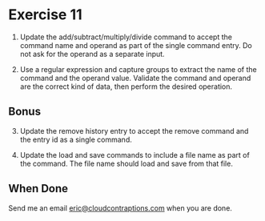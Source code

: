 # Exercise 11

1. Update the add/subtract/multiply/divide command to accept the command name and operand as part of the single command entry. Do not ask for the operand as a separate input.

2. Use a regular expression and capture groups to extract the name of the command and the operand value. Validate the command and operand are the correct kind of data, then perform the desired operation.

## Bonus

3. Update the remove history entry to accept the remove command and the entry id as a single command.

4. Update the load and save commands to include a file name as part of the command. The file name should load and save from that file.

## When Done

Send me an email [eric@cloudcontraptions.com](mailto:eric@cloudcontraptions.com) when you are done.
